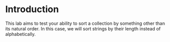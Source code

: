 # Introduction

This lab aims to test your ability to sort a collection by something other than its natural order. In this case, we will sort strings by their length instead of alphabetically.
